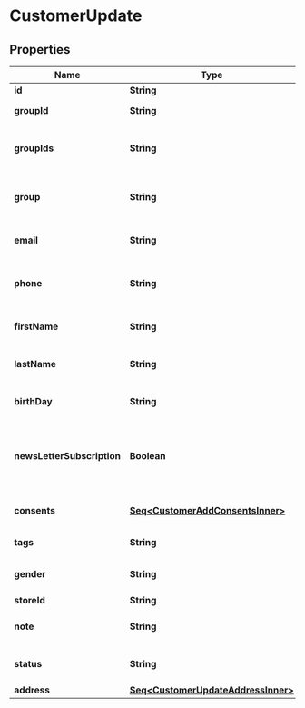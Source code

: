 

# CustomerUpdate


## Properties

Name | Type | Description | Notes
------------ | ------------- | ------------- | -------------
**id** | **String** | Entity id |  [optional]
**groupId** | **String** | Customer group_id |  [optional]
**groupIds** | **String** | Groups that will be assigned to a customer |  [optional]
**group** | **String** | Defines the group where the customer |  [optional]
**email** | **String** | Defines customer&#39;s email |  [optional]
**phone** | **String** | Defines customer&#39;s phone number |  [optional]
**firstName** | **String** | Defines customer&#39;s first name |  [optional]
**lastName** | **String** | Defines customer&#39;s last name |  [optional]
**birthDay** | **String** | Defines customer&#39;s birthday |  [optional]
**newsLetterSubscription** | **Boolean** | Defines whether the newsletter subscription is available for the user |  [optional]
**consents** | [**Seq&lt;CustomerAddConsentsInner&gt;**](CustomerAddConsentsInner.md) | Defines consents to notifications |  [optional]
**tags** | **String** | Customer tags |  [optional]
**gender** | **String** | Defines customer&#39;s gender |  [optional]
**storeId** | **String** | Store Id |  [optional]
**note** | **String** | The customer note. |  [optional]
**status** | **String** | Defines customer&#39;s status |  [optional]
**address** | [**Seq&lt;CustomerUpdateAddressInner&gt;**](CustomerUpdateAddressInner.md) |  |  [optional]



